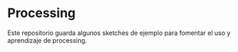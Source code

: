 # Processing
Este repositorio guarda algunos sketches de ejemplo para fomentar el uso y aprendizaje de processing.
